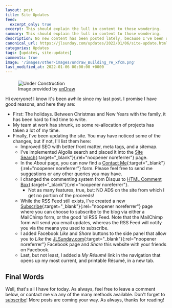 ```yaml
---
layout: post
title: Site Updates
feed:
  excerpt_only: true
excerpt: This should explain the lull in content to those wondering.
summary: This should explain the lull in content to those wondering.
description: No new content has been posted lately, because I've been upgrading aspects of the site.
canonical_url: https://jlsunday.com/updates/2022/01/06/site-update.html
categories: Updates
tags: [updates, site-updates]
comments: true
image: '/images/other-images/undraw_Building_re_xfcm.png'
last_modified_at: 2022-01-06 00:00:00 +0000
---
```


<figure style="margin-top: 20px;">
        <img alt="Under Construction" src="{{ '/images/other-images/undraw_Building_re_xfcm.png' | prepend: site.url }}" loading="lazy" title="Under Construction">
    <figcaption>
        Image provided by <a href="https://undraw.co/" target="_blank" rel="noopener noreferrer">unDraw</a>
    </figcaption>
</figure>

Hi everyone! I know it's been awhile since my last post. I promise I have good reasons, and here they are:

- First: The holidays. Between Christmas and New Years with the family, it has been hard to find time to write.
- My team at work has shrunk, so some re-allocation of projects has taken a lot of my time.
- Finally, I've been updating the site. You may have noticed some of the changes, but if not, I'll list them here:
    - Improved SEO with better front matter, meta tags, and a sitemap.
    - I've implemented Algolia search and placed it into the [Site Search](/search/){:target="_blank"}{:rel="noopener noreferrer"} page.
    - In the *About* page, you can now find a [Contact Me](/about/#contact-me){:target="_blank"}{:rel="noopener noreferrer"} form. Please feel free to send me suggestions or any other queries you may have.
    - I changed the commenting system from Disqus to [HTML Comment Box](https://www.htmlcommentbox.com/){:target="_blank"}{:rel="noopener noreferrer"}.
      - Not as many features, true, but: NO ADS on the site from which I get no portion of the proceeds!
    - While the RSS Feed still exists, I've created a new [Subscribe](/subscribe/){:target="_blank"}{:rel="noopener noreferrer"} page where you can choose to subscribe to the blog via either a MailChimp form, or the good 'ol RSS Feed. Note that the MailChimp form will send you email updates, whereas the RSS Feed will notify you via the means you used to subscribe.
    - I added Facebook *Like* and *Share* buttons to the side panel that allow you to *Like* the [JLSunday.com](https://www.facebook.com/JLSundayDev){:target="_blank"}{:rel="noopener noreferrer"} Facebook page and *Share* this website with your friends on Facebook.
    - Last, but not least, I added a *My Résumé* link in the navigation that opens up my most current, and printable Résumé, in a new tab.

## Final Words

Well, that's all I have for today. As always, feel free to leave a comment below, or contact me via any of the many methods available. Don't forget to [subscribe](/subscribe/)! More posts are coming your way. As always, thanks for reading!
